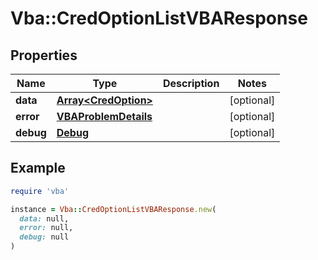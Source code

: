 # Vba::CredOptionListVBAResponse

## Properties

| Name | Type | Description | Notes |
| ---- | ---- | ----------- | ----- |
| **data** | [**Array&lt;CredOption&gt;**](CredOption.md) |  | [optional] |
| **error** | [**VBAProblemDetails**](VBAProblemDetails.md) |  | [optional] |
| **debug** | [**Debug**](Debug.md) |  | [optional] |

## Example

```ruby
require 'vba'

instance = Vba::CredOptionListVBAResponse.new(
  data: null,
  error: null,
  debug: null
)
```

